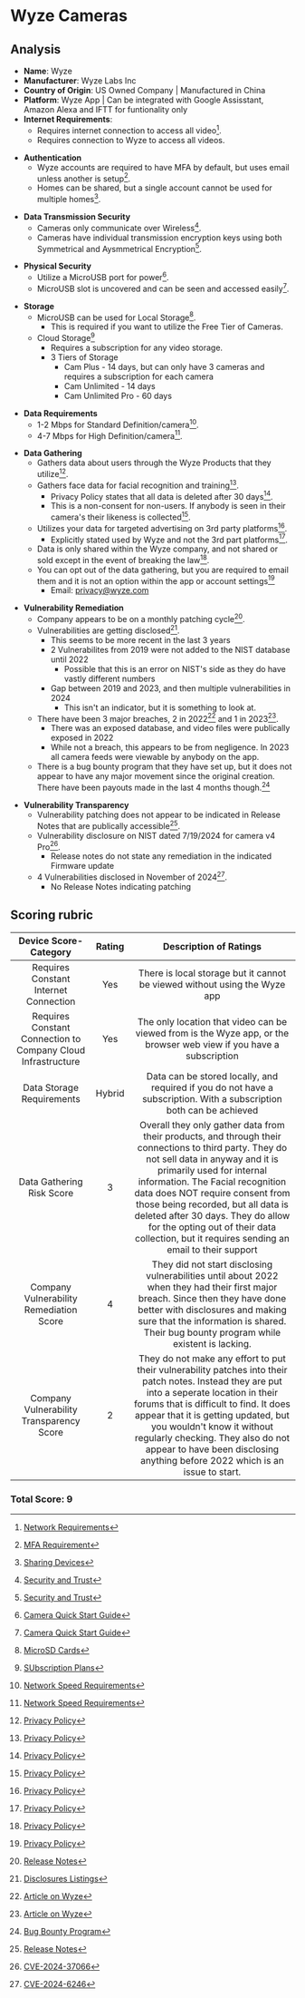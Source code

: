 # Wyze Cameras
## Analysis
- **Name**: Wyze
- **Manufacturer**: Wyze Labs Inc
- **Country of Origin**: US Owned Company | Manufactured in China
- **Platform**: Wyze App | Can be integrated with Google Assisstant, Amazon Alexa and IFTT for funtionality only
- **Internet Requirements**:
    - Requires internet connection to access all video[^1].
    - Requires connection to Wyze to access all videos.  
[^1]: [Network Requirements](https://support.wyze.com/hc/en-us/articles/360054370991-What-kind-of-Wi-Fi-network-or-router-do-I-need)
- **Authentication**
    - Wyze accounts are required to have MFA by default, but uses email unless another is setup[^2].
    - Homes can be shared, but a single account cannot be used for multiple homes[^3].  
[^2]: [MFA Requirement](https://support.wyze.com/hc/en-us/articles/8559141097755-2FA-Updates-and-FAQs)
[^3]: [Sharing Devices](https://support.wyze.com/hc/en-us/articles/360032408852-How-do-I-share-a-device-in-the-Wyze-app)
- **Data Transmission Security**
    - Cameras only communicate over Wireless[^4].
    - Cameras have individual transmission encryption keys using both Symmetrical and Aysmmetrical Encryption[^4].  
[^4]: [Security and Trust](https://www.wyze.com/pages/security-trust)
- **Physical Security**
    - Utilize a MicroUSB port for power[^5].
    - MicroUSB slot is uncovered and can be seen and accessed easily[^5].  
[^5]: [Camera Quick Start Guide](https://support.wyze.com/hc/en-us/articles/23746379020955-Wyze-Cam-v4-Quick-Start-Guide)
- **Storage**
    - MicroUSB can be used for Local Storage[^6].
      - This is required if you want to utilize the Free Tier of Cameras.
    - Cloud Storage[^7]
      - Requires a subscription for any video storage.
      - 3 Tiers of Storage
        - Cam Plus - 14 days, but can only have 3 cameras and requires a subscription for each camera
        - Cam Unlimited - 14 days
        - Cam Unlimited Pro - 60 days  
[^6]: [MicroSD Cards](https://support.wyze.com/hc/en-us/articles/33700416230811-How-do-I-view-my-microSD-card-recordings)
[^7]: [SUbscription Plans](https://www.wyze.com/pages/compare)
- **Data Requirements**
    - 1-2 Mbps for Standard Definition/camera[^8].
    - 4-7 Mbps for High Definition/camera[^8].  
[^8]: [Network Speed Requirements](https://support.wyze.com/hc/en-us/articles/10035278203547-Wyze-Tips-to-Improve-your-Wi-Fi-Connectivity)
- **Data Gathering**
  - Gathers data about users through the Wyze Products that they utilize[^9].
  - Gathers face data for facial recognition and training[^9].
    - Privacy Policy states that all data is deleted after 30 days[^9].
    - This is a non-consent for non-users.  If anybody is seen in their camera's their likeness is collected[^9].
  - Utilizes your data for targeted advertising on 3rd party platforms[^9].
    - Explicitly stated used by Wyze and not the 3rd part platforms[^9].
  - Data is only shared within the Wyze company, and not shared or sold except in the event of breaking the law[^9].  
  - You can opt out of the data gathering, but you are required to email them and it is not an option within the app or account settings[^9]
    - Email: privacy@wyze.com
[^9]: [Privacy Policy](https://www.wyze.com/policies/privacy-policy)
- **Vulnerability Remediation**
  - Company appears to be on a monthly patching cycle[^10].
  - Vulnerabilities are getting disclosed[^11].
    - This seems to be more recent in the last 3 years
    - 2 Vulnerabilites from 2019 were not added to the NIST database until 2022
      - Possible that this is an error on NIST's side as they do have vastly different numbers
    - Gap between 2019 and 2023, and then multiple vulnerabilities in 2024
      - This isn't an indicator, but it is something to look at.
  - There have been 3 major breaches, 2 in 2022[^12] and 1 in 2023[^12].
    - There was an exposed database, and video files were publically exposed in 2022
    - While not a breach, this appears to be from negligence.  In 2023 all camera feeds were viewable by anybody on the app.
  - There is a bug bounty program that they have set up, but it does not appear to have any major movement since the original creation.  There have been payouts made in the last 4 months though.[^13]  
[^10]: [Release Notes](https://support.wyze.com/hc/en-us/articles/360024852172-Release-Notes-Firmware)
[^11]: [Disclosures Listings](/Data.md#disclosures-1)
[^12]: [Article on Wyze](https://www.cnet.com/home/security/the-state-of-wyze-cameras-in-2025-not-quite-ready-for-recommendation/)
[^13]: [Bug Bounty Program](https://bugcrowd.com/engagements/wyze)
- **Vulnerability Transparency**
  - Vulnerability patching does not appear to be indicated in Release Notes that are publically accessible[^10].
  - Vulnerability disclosure on NIST dated 7/19/2024 for camera v4 Pro[^14].
    - Release notes do not state any remediation in the indicated Firmware update
  - 4 Vulnerabilities disclosed in November of 2024[^15].
    - No Release Notes indicating patching  
[^14]: [CVE-2024-37066](https://nvd.nist.gov/vuln/detail/CVE-2024-37066)
[^15]: [CVE-2024-6246](https://nvd.nist.gov/vuln/detail/CVE-2024-6246)

## Scoring rubric
| Device Score-Category |  Rating | Description of Ratings | 
| :---: | :---: | :---: | 
| Requires Constant Internet Connection | Yes | There is local storage but it cannot be viewed without using the Wyze app |
| Requires Constant Connection to Company Cloud Infrastructure | Yes | The only location that video can be viewed from is the Wyze app, or the browser web view if you have a subscription |
| Data Storage Requirements | Hybrid | Data can be stored locally, and required if you do not have a subscription.  With a subscription both can be achieved |
| Data Gathering Risk Score | 3 | Overall they only gather data from their products, and through their connections to third party.  They do not sell data in anyway and it is primarily used for internal information.  The Facial recognition data does NOT require consent from those being recorded, but all data is deleted after 30 days.  They do allow for the opting out of their data collection, but it requires sending an email to their support |
| Company Vulnerability Remediation Score | 4 | They did not start disclosing vulnerabilities until about 2022 when they had their first major breach.  Since then they have done better with disclosures and making sure that the information is shared.  Their bug bounty program while existent is lacking. |
| Company Vulnerability Transparency Score | 2 | They do not make any effort to put their vulnerability patches into their patch notes.  Instead they are put into a seperate location in their forums that is difficult to find.  It does appear that it is getting updated, but you wouldn't know it without regularly checking.  They also do not appear to have been disclosing anything before 2022 which is an issue to start. | 

### Total Score: 9